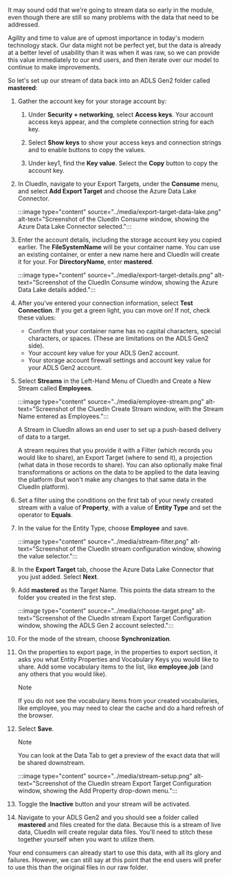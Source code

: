 It may sound odd that we're going to stream data so early in the module, even though there are still so many problems with the data that need to be addressed. 

Agility and time to value are of upmost importance in today's modern technology stack. Our data might not be perfect yet, but the data is already at a better level of usability than it was when it was raw, so we can provide this value immediately to our end users, and then iterate over our model to continue to make improvements.

So let's set up our stream of data back into an ADLS Gen2 folder called **mastered**:

1. Gather the account key for your storage account by:

    1. Under **Security + networking**, select **Access keys**. Your account access keys appear, and the complete connection string for each key.

    1. Select **Show keys** to show your access keys and connection strings and to enable buttons to copy the values.

    1. Under key1, find the **Key value**. Select the **Copy** button to copy the account key.

1. In CluedIn, navigate to your Export Targets, under the **Consume** menu, and select **Add Export Target** and choose the Azure Data Lake Connector.

    :::image type="content" source="../media/export-target-data-lake.png" alt-text="Screenshot of the CluedIn Consume window, showing the Azure Data Lake Connector selected.":::

1. Enter the account details, including the storage account key you copied earlier. The **FileSystemName** will be your container name. You can use an existing container, or enter a new name here and CluedIn will create it for your. For **DirectoryName**, enter **mastered**.

    :::image type="content" source="../media/export-target-details.png" alt-text="Screenshot of the CluedIn Consume window, showing the Azure Data Lake details added.":::

1. After you've entered your connection information, select **Test Connection**. If you get a green light, you can move on! If not, check these values:
    - Confirm that your container name has no capital characters, special characters, or spaces. (These are limitations on the ADLS Gen2 side).
    - Your account key value for your ADLS Gen2 account.
    - Your storage account firewall settings and account key value for your ADLS Gen2 account.

1. Select **Streams** in the Left-Hand Menu of CluedIn and Create a New Stream called **Employees**.

    :::image type="content" source="../media/employee-stream.png" alt-text="Screenshot of the CluedIn Create Stream window, with the Stream Name entered as Employees.":::

    A Stream in CluedIn allows an end user to set up a push-based delivery of data to a target.

    A stream requires that you provide it with a Filter (which records you would like to share), an Export Target (where to send it), a projection (what data in those records to share). You can also optionally make final transformations or actions on the data to be applied to the data leaving the platform (but won't make any changes to that same data in the CluedIn platform).

1. Set a filter using the conditions on the first tab of your newly created stream with a value of **Property**, with a value of **Entity Type** and set the operator to **Equals**.

1. In the value for the Entity Type, choose **Employee** and save.

    :::image type="content" source="../media/stream-filter.png" alt-text="Screenshot of the CluedIn stream configuration window, showing the value selector.":::

1. In the **Export Target** tab, choose the Azure Data Lake Connector that you just added. Select **Next**.
1. Add **mastered** as the Target Name. This points the data stream to the folder you created in the first step.

    :::image type="content" source="../media/choose-target.png" alt-text="Screenshot of the CluedIn stream Export Target Configuration window, showing the ADLS Gen 2 account selected.":::

1. For the mode of the stream, choose **Synchronization**.

1. On the properties to export page, in the properties to export section, it asks you what Entity Properties and Vocabulary Keys you would like to share. Add some vocabulary items to the list, like **employee.job** (and any others that you would like).

    >[!NOTE]
    >If you do not see the vocabulary items from your created vocabularies, like employee, you may need to clear the cache and do a hard refresh of the browser.

1. Select **Save**.

    >[!NOTE]
    > You can look at the Data Tab to get a preview of the exact data that will be shared downstream.

    :::image type="content" source="../media/stream-setup.png" alt-text="Screenshot of the CluedIn stream Export Target Configuration window, showing the Add Property drop-down menu.":::

1. Toggle the **Inactive** button and your stream will be activated.

1. Navigate to your ADLS Gen2 and you should see a folder called **mastered** and files created for the data. Because this is a stream of live data, CluedIn will create regular data files. You'll need to stitch these together yourself when you want to utilize them.

Your end consumers can already start to use this data, with all its glory and failures. However, we can still say at this point that the end users will prefer to use this than the original files in our raw folder.